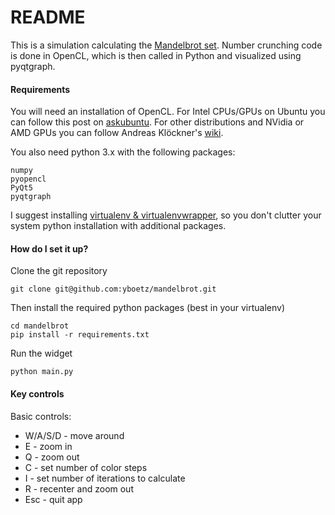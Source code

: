 # README #

This is a simulation calculating the [Mandelbrot set](https://en.wikipedia.org/wiki/Mandelbrot_set).
Number crunching code is done in OpenCL, which is then called in Python and visualized using pyqtgraph.


#### Requirements ####

You will need an installation of OpenCL. For Intel CPUs/GPUs on Ubuntu you can follow this post on
[askubuntu](https://askubuntu.com/questions/850281/opencl-on-ubuntu-16-04-intel-sandy-bridge-cpu).
For other distributions and NVidia or AMD GPUs you can follow Andreas Klöckner's
[wiki](https://wiki.tiker.net/OpenCLHowTo).

You also need python 3.x with the following packages:

    numpy
    pyopencl
    PyQt5
    pyqtgraph

I suggest installing [virtualenv & virtualenvwrapper](http://docs.python-guide.org/en/latest/dev/virtualenvs/),
so you don't clutter your system python installation with additional packages.


#### How do I set it up? ####

Clone the git repository

    git clone git@github.com:yboetz/mandelbrot.git

Then install the required python packages (best in your virtualenv)

    cd mandelbrot
    pip install -r requirements.txt

Run the widget

	python main.py


#### Key controls ####

Basic controls:

+ W/A/S/D - move around
+ E - zoom in
+ Q - zoom out
+ C - set number of color steps
+ I - set number of iterations to calculate
+ R - recenter and zoom out
+ Esc - quit app
